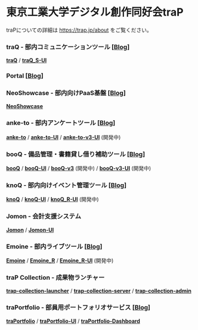 # 東京工業大学デジタル創作同好会traP

traPについての詳細は https://trap.jp/about をご覧ください。

### traQ - 部内コミュニケーションツール [[Blog](https://trap.jp/post/1051/)]

**[traQ](https://github.com/traPtitech/traQ)** / **[traQ_S-UI](https://github.com/traPtitech/traQ_S-UI)**

### Portal [[Blog](https://trap.jp/post/1181/)]

### NeoShowcase - 部内向けPaaS基盤 [[Blog](https://trap.jp/post/2271/)]

**[NeoShowcase](https://github.com/traPtitech/NeoShowcase)**

### anke-to - 部内アンケートツール [[Blog](https://trap.jp/post/955/)]

**[anke-to](https://github.com/traPtitech/anke-to)** / **[anke-to-UI](https://github.com/traPtitech/anke-to-UI)** / **[anke-to-v3-UI](https://github.com/traPtitech/anke-to-v3-UI)** (開発中)

### booQ - 備品管理・書籍貸し借り補助ツール [[Blog](https://trap.jp/post/643/)]

**[booQ](https://github.com/traPtitech/booQ)** / **[booQ-UI](https://github.com/traPtitech/booQ-UI)** / **[booQ-v3](https://github.com/traPtitech/booQ-v3)** (開発中) / **[booQ-v3-UI](https://github.com/traPtitech/booQ-v3-UI)** (開発中)

### knoQ - 部内向けイベント管理ツール [[Blog](https://trap.jp/post/1066/)]

**[knoQ](https://github.com/traPtitech/knoQ)** / **[knoQ-UI](https://github.com/traPtitech/knoQ-UI)** / **[knoQ_R-UI](https://github.com/traPtitech/knoQ_R-UI)** (開発中)

### Jomon - 会計支援システム

**[Jomon](https://github.com/traPtitech/Jomon)** / **[Jomon-UI](https://github.com/traPtitech/Jomon-UI)**

### Emoine - 部内ライブツール [[Blog](https://trap.jp/post/1093/)]

**[Emoine](https://github.com/traPtitech/Emoine)** / **[Emoine_R](https://github.com/traPtitech/Emoine_R)** / **[Emoine_R-UI](https://github.com/traPtitech/Emoine_R-UI)** (開発中)

### traP Collection - 成果物ランチャー

**[trap-collection-launcher](https://github.com/traPtitech/trap-collection-launcher)** / **[trap-collection-server](https://github.com/traPtitech/trap-collection-server)** / **[trap-collection-admin](https://github.com/traPtitech/trap-collection-admin)**

### traPortfolio - 部員用ポートフォリオサービス [[Blog](https://trap.jp/post/2262/)]

**[traPortfolio](https://github.com/traPtitech/traPortfolio)** / **[traPortfolio-UI](https://github.com/traPtitech/traPortfolio-UI)** / **[traPortfolio-Dashboard](https://github.com/traPtitech/traPortfolio-Dashboard)**
